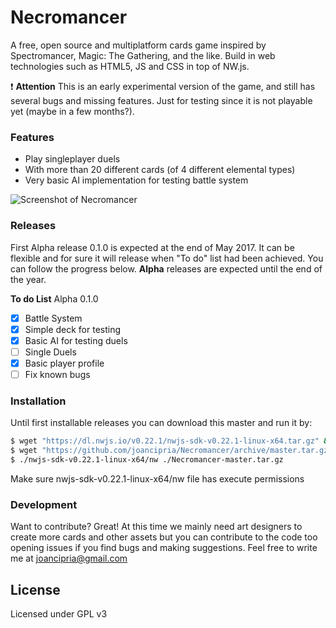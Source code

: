 # Necromancer
A free, open source and multiplatform cards game inspired by Spectromancer, Magic: The Gathering, and the like. Build in web technologies such as HTML5, JS and CSS in top of NW.js.

:exclamation: **Attention** This is an early experimental version of the game, and still has several bugs and missing features. Just for testing since it is not playable yet (maybe in a  few months?).

### Features
  - Play singleplayer duels
  - With more than 20 different cards (of 4 different elemental types)
  - Very basic AI implementation for testing battle system

  ![Screenshot of Necromancer](https://joancipria.files.wordpress.com/2017/05/screenshot.png)

### Releases
First Alpha release 0.1.0 is expected at the end of May 2017. It can be flexible and for sure it will release when "To do" list had been achieved. You can follow the progress below. **Alpha** releases are expected until the end of the year.

**To do List** Alpha 0.1.0
- [x] Battle System
- [x] Simple deck for testing
- [x] Basic AI for testing duels
- [ ] Single Duels
- [x] Basic player profile
- [ ] Fix known bugs

### Installation
Until first installable releases you can download this master and run it by:

```sh
$ wget "https://dl.nwjs.io/v0.22.1/nwjs-sdk-v0.22.1-linux-x64.tar.gz" && tar -xvzf nwjs-sdk-v0.22.1-linux-x64.tar.gz
$ wget "https://github.com/joancipria/Necromancer/archive/master.tar.gz" && tar -xvzf Necromancer-master.tar.gz
$ ./nwjs-sdk-v0.22.1-linux-x64/nw ./Necromancer-master.tar.gz
```
Make sure nwjs-sdk-v0.22.1-linux-x64/nw file has execute permissions



### Development
Want to contribute? Great! At this time we mainly need art designers to create more cards and other assets but you can contribute to the code too opening issues if you find bugs and making suggestions. Feel free to write me at joancipria@gmail.com


License
----
Licensed under GPL v3
